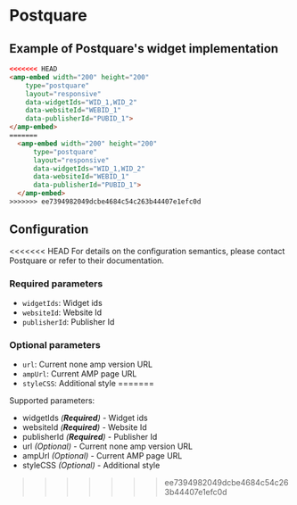 <!---
Copyright 2017 The AMP HTML Authors. All Rights Reserved.

Licensed under the Apache License, Version 2.0 (the "License");
you may not use this file except in compliance with the License.
You may obtain a copy of the License at

      http://www.apache.org/licenses/LICENSE-2.0

Unless required by applicable law or agreed to in writing, software
distributed under the License is distributed on an "AS-IS" BASIS,
WITHOUT WARRANTIES OR CONDITIONS OF ANY KIND, either express or implied.
See the License for the specific language governing permissions and
limitations under the License.
-->

# Postquare

## Example of Postquare's widget implementation


```html
<<<<<<< HEAD
<amp-embed width="200" height="200"
    type="postquare"
    layout="responsive"
    data-widgetIds="WID_1,WID_2"
    data-websiteId="WEBID_1"
    data-publisherId="PUBID_1">
</amp-embed>
=======
  <amp-embed width="200" height="200"
      type="postquare"
      layout="responsive"
      data-widgetIds="WID_1,WID_2"
      data-websiteId="WEBID_1"
      data-publisherId="PUBID_1">
  </amp-embed>
>>>>>>> ee7394982049dcbe4684c54c263b44407e1efc0d
```

## Configuration

<<<<<<< HEAD
For details on the configuration semantics, please contact Postquare or refer to their documentation. 

### Required parameters

- `widgetIds`: Widget ids 
- `websiteId`: Website Id
- `publisherId`: Publisher Id

### Optional parameters
- `url`: Current none amp version URL
- `ampUrl`: Current AMP page URL
- `styleCSS`: Additional style
=======

Supported parameters:

- widgetIds *(**Required**)* - Widget ids 
- websiteId *(**Required**)* - Website Id
- publisherId *(**Required**)* - Publisher Id
- url *(Optional)* - Current none amp version URL
- ampUrl *(Optional)* - Current AMP page URL
- styleCSS *(Optional)* - Additional style
>>>>>>> ee7394982049dcbe4684c54c263b44407e1efc0d

